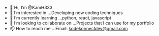- 👋 Hi, I’m @KamH333
- 👀 I’m interested in ...Developing new coding techniques
- 🌱 I’m currently learning ...python, react, javascript
- 💞️ I’m looking to collaborate on ...Projects that I can use for my portfolio
- 📫 How to reach me ...Email: kodekonnectdev@gmail.com

<!---
KamH333/KamH333 is a ✨ special ✨ repository because its `README.md` (this file) appears on your GitHub profile.
You can click the Preview link to take a look at your changes.
--->
